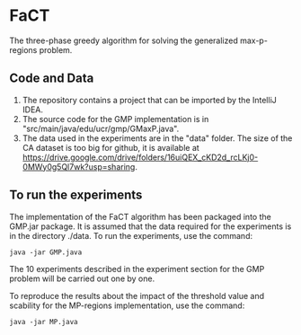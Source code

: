 # FaCT

The three-phase greedy algorithm for solving the generalized max-p-regions problem.

## Code and Data
1. The repository contains a project that can be imported by the IntelliJ IDEA. 
2. The source code for the GMP implementation is in "src/main/java/edu/ucr/gmp/GMaxP.java". 
3. The data used in the experiments are in the "data" folder. The size of the CA dataset is too big for github, it is available at https://drive.google.com/drive/folders/16uiQEX_cKD2d_rcLKj0-0MWy0g5Ql7wk?usp=sharing.

## To run the experiments

The implementation of the FaCT algorithm has been packaged into the GMP.jar package. It is assumed that the data required for the experiments is in the directory ./data. To run the experiments, use the command:
```
java -jar GMP.java
```
The 10 experiments described in the experiment section for the GMP problem will be carried out one by one.

To reproduce the results about the impact of the threshold value and scability for the MP-regions implementation, use the command:
```
java -jar MP.java
```

